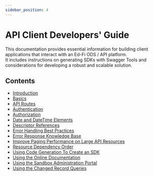 ```yaml
---
sidebar_position: 4
---
```


# API Client Developers' Guide

This documentation provides essential information for building client
applications that interact with an Ed-Fi ODS / API platform.
It includes instructions on generating SDKs with Swagger Tools and
considerations for developing a robust and scalable solution.

## Contents

* [Introduction](./introduction.md)
* [Basics](./basics.md)
* [API Routes](./api-routes.md)
* [Authentication](./authentication.md)
* [Authorization](./authorization.md)
* [Date and DateTime Elements](./date-datetime-elements.md)
* [Descriptor References](./descriptor-references.md)
* [Error Handling Best Practices](./error-handling-best-practices.md)
* [Error Response Knowledge Base](./error-response-knowledge-base.md)
* [Improve Paging Performance on Large API Resources](./improve-paging-performance-on-large-api-resources.md)
* [Resource Dependency Order](./resource-dependency-order.md)
* [Using Code Generation To Create an SDK](./using-code-generation-to-create-an-sdk.md)
* [Using the Online Documentation](./using-the-online-documentation.md)
* [Using the Sandbox Administration Portal](./using-the-sandbox-administration-portal.md)
* [Using the Changed Record Queries](./using-the-changed-record-queries.md)
